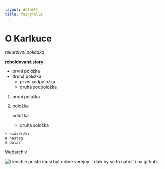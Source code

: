 ```yaml
---
layout: default
title: fairytalle
---
```

# O Karlkuce
*rekurzivní pohádka*

**reboldovaná story**
* první položka
* druhá položka
	* první podpoložka
	* druhá podpoložka
1. první položka
2. položka

   položka
   * druhá položka
   
   
```
* hvězdička
# hastag
$ dolar
```

[Webarchiv](http://webarchiv.cz/cs)


![frenchie](http://www.dog-learn.com/dog-breeds/frenchie-pug/images/frenchie-pug-u3.jpg) proste musi byt online verejny... dalo by se to nahrat i na github...